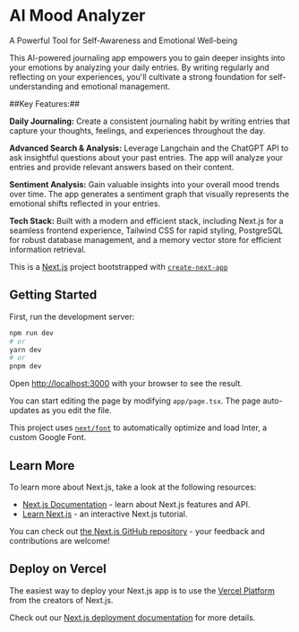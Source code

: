 # AI Mood Analyzer

A Powerful Tool for Self-Awareness and Emotional Well-being

This AI-powered journaling app empowers you to gain deeper insights into your emotions by analyzing your daily entries. By writing regularly and reflecting on your experiences, you'll cultivate a strong foundation for self-understanding and emotional management.

##Key Features:##

**Daily Journaling:** Create a consistent journaling habit by writing entries that capture your thoughts, feelings, and experiences throughout the day.

**Advanced Search & Analysis:** Leverage Langchain and the ChatGPT API to ask insightful questions about your past entries. The app will analyze your entries and provide relevant answers based on their content.

**Sentiment Analysis:** Gain valuable insights into your overall mood trends over time. The app generates a sentiment graph that visually represents the emotional shifts reflected in your entries.

**Tech Stack:** Built with a modern and efficient stack, including Next.js for a seamless frontend experience, Tailwind CSS for rapid styling, PostgreSQL for robust database management, and a memory vector store for efficient information retrieval.




This is a [Next.js](https://nextjs.org/) project bootstrapped with [`create-next-app`](https://github.com/vercel/next.js/tree/canary/packages/create-next-app)

## Getting Started

First, run the development server:

```bash
npm run dev
# or
yarn dev
# or
pnpm dev
```

Open [http://localhost:3000](http://localhost:3000) with your browser to see the result.

You can start editing the page by modifying `app/page.tsx`. The page auto-updates as you edit the file.

This project uses [`next/font`](https://nextjs.org/docs/basic-features/font-optimization) to automatically optimize and load Inter, a custom Google Font.

## Learn More

To learn more about Next.js, take a look at the following resources:

- [Next.js Documentation](https://nextjs.org/docs) - learn about Next.js features and API.
- [Learn Next.js](https://nextjs.org/learn) - an interactive Next.js tutorial.

You can check out [the Next.js GitHub repository](https://github.com/vercel/next.js/) - your feedback and contributions are welcome!

## Deploy on Vercel

The easiest way to deploy your Next.js app is to use the [Vercel Platform](https://vercel.com/new?utm_medium=default-template&filter=next.js&utm_source=create-next-app&utm_campaign=create-next-app-readme) from the creators of Next.js.

Check out our [Next.js deployment documentation](https://nextjs.org/docs/deployment) for more details.
